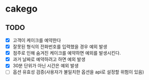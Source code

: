 # cakego

## TODO

- [x] 고객이 케이크를 예약한다
- [x] 잘못된 형식의 전화번호를 입력했을 경우 예외 발생
- [x] 점주로 인해 숨겨진 케이크를 예약하면 예외를 발생시킨다.
- [x] 과거 날짜로 예약하려고 하면 예외 발생
- [x] 30분 단위가 아닌 시간은 예외 발생
- [ ] 옵션 유효성 검증(사용자가 불일치한 옵션을 api로 설정할 위험이 있음)
